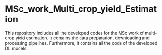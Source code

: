 # MSc_work_Multi_crop_yield_Estimation
This repository includes all the developed codes for the MSc work of multi-crop yield estimation. It contains the data preparation, downloading and processing pipelines. Furthermore, it contains all the code of the developed DL models.
